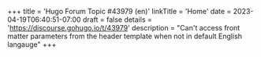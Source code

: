 +++
title = 'Hugo Forum Topic #43979 (en)'
linkTitle = 'Home'
date = 2023-04-19T06:40:51-07:00
draft = false
details = 'https://discourse.gohugo.io/t/43979'
description = "Can't access front matter parameters from the header template when not in default English langauge"
+++
